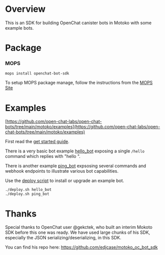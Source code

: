# Overview

This is an SDK for building OpenChat canister bots in Motoko with some example bots.

# Package

### MOPS

```
mops install openchat-bot-sdk
```

To setup MOPS package manage, follow the instructions from the [MOPS Site](https://j4mwm-bqaaa-aaaam-qajbq-cai.ic0.app/)

# Examples

[https://github.com/open-chat-labs/open-chat-bots/tree/main/motoko/examples](https://github.com/open-chat-labs/open-chat-bots/tree/main/motoko/examples)

First read the [get started guide](../GETSTARTED.md).

There is a very basic bot example [hello_bot](https://github.com/open-chat-labs/open-chat-bots/tree/main/motoko/examples/hello_bot) exposing a single `/hello` command which replies with "hello <username>".

There is another example [ping_bot](https://github.com/open-chat-labs/open-chat-bots/tree/main/motoko/examples/hello_bot) expsosing several commands and webhook endpoints to illustrate various bot capabilities.

Use the [deploy script](https://github.com/open-chat-labs/open-chat-bots/tree/main/motoko/examples/deploy.sh) to install or upgrade an example bot.

```
./deploy.sh hello_bot
./deploy.sh ping_bot
```

# Thanks

Special thanks to OpenChat user @gekctek, who built an interim Mokoto SDK before this one was ready. We have used large chunks of his SDK, especially the JSON serializing/deserializing, in this SDK.

You can find his repo here:
https://github.com/edjcase/motoko_oc_bot_sdk
